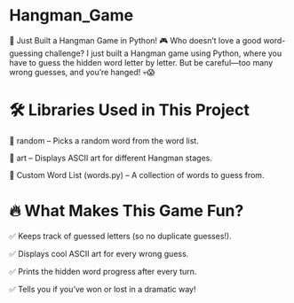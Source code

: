 # Hangman_Game

🚀 Just Built a Hangman Game in Python! 🎮 Who doesn’t love a good word-guessing challenge? I just built a Hangman game using Python, where you have to guess the hidden word letter by letter. But be careful—too many wrong guesses, and you’re hanged! 💀😱

# 🛠️ Libraries Used in This Project

🔹 random – Picks a random word from the word list.

🔹 art – Displays ASCII art for different Hangman stages.

🔹 Custom Word List (words.py) – A collection of words to guess from.

# 🔥 What Makes This Game Fun?

✅ Keeps track of guessed letters (so no duplicate guesses!).

✅ Displays cool ASCII art for every wrong guess.

✅ Prints the hidden word progress after every turn.

✅ Tells you if you’ve won or lost in a dramatic way!

